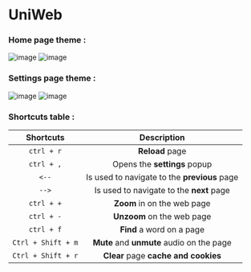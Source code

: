 # UniWeb
 
### Home page **theme** :

![image](https://github.com/user-attachments/assets/062b4d97-6ede-47e4-8e51-936dee9ec4da)
![image](https://github.com/user-attachments/assets/4404198b-f481-4dab-b88f-2e700ef8f769)



### Settings page **theme** :

![image](https://github.com/user-attachments/assets/30d47ebb-bfb0-4c79-823c-ae99d86c95eb)
![image](https://github.com/user-attachments/assets/1cbf4537-73e0-4e6a-b45d-1b301fcd6cb2)

### Shortcuts table :

| Shortcuts | Description |
| :---: | :---: |
| `ctrl + r` | **Reload** page |
| `ctrl + ,` | Opens the **settings** popup |
| `<--` | Is used to navigate to the **previous** page |
| `-->` | Is used to navigate to the **next** page |
| `ctrl + +` | **Zoom** in on the web page |
| `ctrl + -` | **Unzoom** on the web page |
| `ctrl + f` | **Find** a word on a page |
| `Ctrl + Shift + m` | **Mute** and **unmute** audio on the page |
| `Ctrl + Shift + r` | **Clear** page **cache and cookies** |

